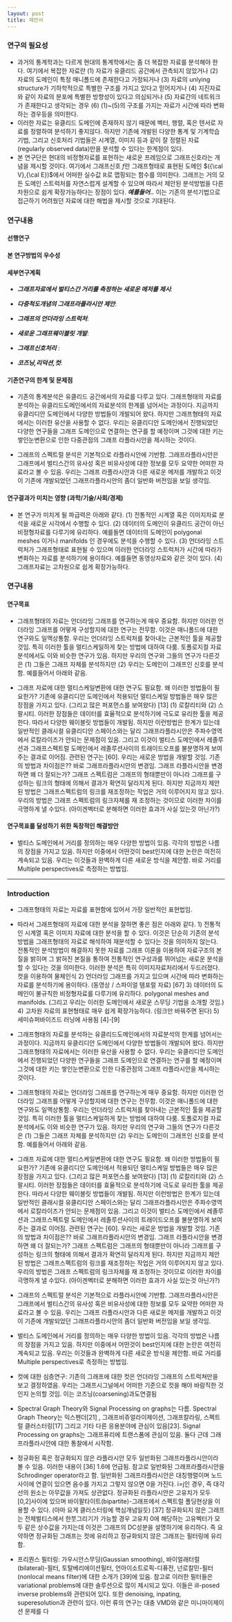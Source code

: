 ```yaml
---
layout: post
title: 제안서 
---
```


### 연구의 필요성
- 과거의 통계학과는 다르게 현대의 통계학에서는 좀 더 복잡한 자료를 분석해야 한다. 여기에서 복잡한 자료란 (1) 자료가 유클리드 공간에서 관측되지 않았거나 (2) 자료의 도메인이 특정 매니폴드에 존재한다고 가정되거나 (3) 자료의 unlying structure가 기하학적으로 특별한 구조를 가지고 있다고 믿어지거나 (4) 지진자료와 같이 자료의 분포에 특별한 방향성이 있다고 의심되거나 (5) 자료간의 네트워크가 존재한다고 생각되는 경우 (6) (1)~(5)의 구조를 가지는 자료가 시간에 따라 변화하는 경우등을 의미한다. 
- 이러한 자료는 유클리드 도메인에 존재하지 않기 때문에 벡터, 행렬, 혹은 텐서로 자료를 정렬하여 분석하기 좋지않다. 하지만 기존에 개발된 다양한 통계 및 기계학습 기법, 그리고 신호처리 기법들은 시계열, 이미지 등과 같이 잘 정렬된 자료(regularly observed data)만을 분석할 수 있다는 한계점이 있다. 
- 본 연구단은 현대의 비정형자료를 표현하는 새로운 프레임으로 그래프신호라는 개념을 제시할 것이다. 여기에서 그래프신호 $f$란 그래프형태로 표현된 도메인 $({\cal V},{\cal E})$에서 어떠한 실수값 $\mathbb{R}$로 맵핑되는 함수를 의미한다. 그래프는 거의 모든 도메인 스트럭처를 자연스럽게 설계할 수 있으며 따라서 제안된 분석방법을 다른차원으로 쉽게 확장가능하다는 장점이 있다. ***예를들어..***
이는 기존의 분석기법으로 접근하기 어려웠던 자료에 대한 해법을 제시할 것으로 기대된다. 

### 연구내용 
#### 선행연구

#### 본 연구방법의 우수성

#### 세부연구계획
- ***그래프자료에서 벌티스간 거리를 측정하는 새로운 메저를 제시***: 

- ***다중척도개념의 그래프라플라시안 제안***: 

- ***그래프의 언더라잉 스트럭처***: 

- ***새로운 그래프웨이블릿 개발***: 

- ***그래프신호처리*** : 

- ***코즈닝,리덕션,컷***: 




#### 기존연구의 한계 및 문제점
- 기존의 통계분석은 유클리드 공간에서의 자료를 다루고 있다. 그래프형태의 자료를 분석하는 유클리드도메인에서의 자료분석의 한계를 넘어서는 과정이다. 지금까지 유클리디안 도메인에서 다양한 방법들이 개발되어 왔다. 하지만 그래프형태의 자료에서는 이러한 유산을 사용할 수 없다. 우리는 유클리디안 도메인에서 진행되었던 다양한 연구들을 그래프 도메인으로 연결하는 연구를 할 예정이며 그것에 대한 키는 쌓인눈변환으로 인한 다중관점의 그래프 라플라시안을 제시하는 것이다. 

- 그래프의 스펙트럴 분석은 기본적으로 라플라시안에 기반함. 그래프라플라시안은 그래프에서 벌티스간의 유사성 혹은 비유사성에 대한 정보를 모두 요약한 어떠한 자료라고 볼 수 있음. 우리는 그래프 라플라시안과 다른 새로운 메저를 개발하고 이것이 기존에 개발되었던 그래프라플라시안의 좀더 일반화 버전임을 보일 생각임. 

#### 연구결과가 미치는 영향 (과학/기술/사회/경제)
- 본 연구가 미치게 될 파급력은 아래와 같다. (1) 전통적인 시계열 혹은 이미지자료 분석을 새로운 시각에서 수행할 수 있다. (2) 데이터의 도메인이 유클리드 공간이 아닌 비정형자료를 다루기에 유리하다. 예를들면 데이터의 도메인이 polygonal meshes 이거나 manifolds 인 경우에도 분석을 수행할 수 있다. (3) 언더라잉 스트럭처가 그래프형태로 표현될 수 있으며 이러한 언더라잉 스트럭처가 시간에 따라가 변화하는 자료를 분석하기에 용이하다. 예를들면 동영상자료와 같은 것이 있다. (4) 그래프자료는 고차원으로 쉽게 확장가능하다. 

### 연구내용

#### 연구목표
- 그래프형태의 자료는 언더라잉 그래프를 연구하는게 매우 중요함. 하지만 이러한 언더라잉 그래프를 어떻게 구성할지에 대한 연구는 전무함. 이것은 매니폴드에 대한 연구와도 일맥상통함. 우리는 언더라잉 스트럭처를 찾아내는 근본적인 툴을 제공할것임. 특히 이러한 툴을 멀티스케일하게 찾는 방법에 대하여 다룸. 토폴로지컬 자료분석에서도 이와 비슷한 연구가 있음. 하지만 우리의 연구와 그들의 연구가 다른것은 (1) 그들은 그래프 자체를 분석하지만 (2) 우리는 도메인이 그래프인 신호를 분석함. 예를들어서 아래와 같음. 

- 그래프 자료에 대한 멀티스케일변환에 대한 연구도 필요함. 왜 이러한 방법들이 필요한가? 기존에 유클리디안 도메인에서 적용되던 멀티스케일 방법들은 매우 많은 장점을 가지고 있다. (그리고 많은 퍼포먼스를 보여왔다) [13] (1) 로칼리티와 (2) 스팔시티. 이러한 장점들은 데이터를 효율적으로 분석하기에 극도로 유리한 툴을 제공한다. 따라서 다양한 웨이블릿 방법들이 개발됨. 하지만 이런방법은 한계가 있는데 일반적인 클래시컬 유클리디안 스페이스와는 달리 그래프라플라시안은 주파수영역에서 로칼라이즈가 안되는 문제점이 있음. 그리고 이것이 벌티스 도메인에서 레졸루션과 그래프스펙트럴 도메인에서 레졸루션사이의 트래이드오프를 불분명하게 보여주는 결과로 이어짐. 관련된 연구는 [60]. 우리는 새로운 방법을 개발할 것임. 기존의 방법과 차이점은?? 바로 그래프라플라시안의 변경임. 그래프 라플라시안을 변경하면 왜 더 잘되는가? 그래프 스펙트럼은 그래프의 형태뿐만이 아니라 그래프를 구성하는 링크의 형태에 의해서 결과가 확연히 달라지게 된다. 하지만 지금까지 제안된 방법은 그래프스펙트럼의 링크를 재조정하는 작업은 거의 이루어지지 않고 있다. 우리의 방법은 그래프 스펙트럼의 링크자체를 재 조정하는 것이므로 이러한 차이를 극명하게 낼 수있다. (아이겐벡터로 분해하면 이러한 효과가 사실 있는것 아닌가?) 
 
#### 연구목표를 달성하기 위한 독창적인 해결방안

- 벌티스 도메인에서 거리를 정의하는 매우 다양한 방법이 있음. 각각의 방법은 나름의 장점을 가지고 있음. 하지만 이중에서 어떤것이 best인지에 대한 논란은 여전히 계속되고 있음. 우리는 이것들과 완벽하게 다른 새로운 방식을 제안함. 바로 거리를 Multiple perspectives로 측정하는 방법임. 


--- 

### Introduction
- 그래프형태의 자료는 자료를 표현함에 있어서 가장 일반적인 표현법임. 
- 따라서 그래프형태의 자료에 대한 분석을 잘하면 좋은 점은 아래와 같다. 1) 전통적인 시계열 혹은 이미지 자료에 대한 분석을 할 수 있다. 이것은 단순히 기존의 분석방법을 그래프형태의 자료로 해석하여 재분석할 수 있다는 것을 의미하지 않는다. 전통적인 분석방법이 해결하지 못한 자료를 그래프 이론을 이용하여 자료구조의 본질을 밝히며 그 밝혀진 본질을 통하여 전통적인 연구성과를 뛰어넘는 새로운 분석을 할 수 있다는 것을 의미한다. 이러한 분석은 특히 이미지자료처리에서 두드러졌다. 컷을 이용하여 물체인식 2) 언더라잉 그래프를 가지고 있으며 시간에 따라 변화하는 자료를 분석하기에 용이하다. (동영상 / 스파이얼 템포럴 자료) [67] 3) 데이터의 도메인이 불규칙한 비정형자료를 다루기에 유리하다. polygonal meshes and manifolds. (그리고 우리는 이러한 도메인에서 새로운 스무딩 기법을 소개할 것임.) 4) 고차원 자료의 표현형태로 매우 쉽게 확장가능하다. (링크만 바꿔주면 된다) 5) 세미슈퍼바이즈드 러닝에 사용됨 [4]-[9]

- 그래프형태의 자료를 분석하는 유클리드도메인에서의 자료분석의 한계를 넘어서는 과정이다. 지금까지 유클리디안 도메인에서 다양한 방법들이 개발되어 왔다. 하지만 그래프형태의 자료에서는 이러한 유산을 사용할 수 없다. 우리는 유클리디안 도메인에서 진행되었던 다양한 연구들을 그래프 도메인으로 연결하는 연구를 할 예정이며 그것에 대한 키는 쌓인눈변환으로 인한 다중관점의 그래프 라플라시안을 제시하는 것이다. 

- 그래프형태의 자료는 언더라잉 그래프를 연구하는게 매우 중요함. 하지만 이러한 언더라잉 그래프를 어떻게 구성할지에 대한 연구는 전무함. 이것은 매니폴드에 대한 연구와도 일맥상통함. 우리는 언더라잉 스트럭처를 찾아내는 근본적인 툴을 제공할것임. 특히 이러한 툴을 멀티스케일하게 찾는 방법에 대하여 다룸. 토폴로지컬 자료분석에서도 이와 비슷한 연구가 있음. 하지만 우리의 연구와 그들의 연구가 다른것은 (1) 그들은 그래프 자체를 분석하지만 (2) 우리는 도메인이 그래프인 신호를 분석함. 예를들어서 아래와 같음. 

- 그래프 자료에 대한 멀티스케일변환에 대한 연구도 필요함. 왜 이러한 방법들이 필요한가? 기존에 유클리디안 도메인에서 적용되던 멀티스케일 방법들은 매우 많은 장점을 가지고 있다. (그리고 많은 퍼포먼스를 보여왔다) [13] (1) 로칼리티와 (2) 스팔시티. 이러한 장점들은 데이터를 효율적으로 분석하기에 극도로 유리한 툴을 제공한다. 따라서 다양한 웨이블릿 방법들이 개발됨. 하지만 이런방법은 한계가 있는데 일반적인 클래시컬 유클리디안 스페이스와는 달리 그래프라플라시안은 주파수영역에서 로칼라이즈가 안되는 문제점이 있음. 그리고 이것이 벌티스 도메인에서 레졸루션과 그래프스펙트럴 도메인에서 레졸루션사이의 트래이드오프를 불분명하게 보여주는 결과로 이어짐. 관련된 연구는 [60]. 우리는 새로운 방법을 개발할 것임. 기존의 방법과 차이점은?? 바로 그래프라플라시안의 변경임. 그래프 라플라시안을 변경하면 왜 더 잘되는가? 그래프 스펙트럼은 그래프의 형태뿐만이 아니라 그래프를 구성하는 링크의 형태에 의해서 결과가 확연히 달라지게 된다. 하지만 지금까지 제안된 방법은 그래프스펙트럼의 링크를 재조정하는 작업은 거의 이루어지지 않고 있다. 우리의 방법은 그래프 스펙트럼의 링크자체를 재 조정하는 것이므로 이러한 차이를 극명하게 낼 수있다. (아이겐벡터로 분해하면 이러한 효과가 사실 있는것 아닌가?) 

- 그래프의 스펙트럴 분석은 기본적으로 라플라시안에 기반함. 그래프라플라시안은 그래프에서 벌티스간의 유사성 혹은 비유사성에 대한 정보를 모두 요약한 어떠한 자료라고 볼 수 있음. 우리는 그래프 라플라시안과 다른 새로운 메저를 개발하고 이것이 기존에 개발되었던 그래프라플라시안의 좀더 일반화 버전임을 보일 생각임. 

- 벌티스 도메인에서 거리를 정의하는 매우 다양한 방법이 있음. 각각의 방법은 나름의 장점을 가지고 있음. 하지만 이중에서 어떤것이 best인지에 대한 논란은 여전히 계속되고 있음. 우리는 이것들과 완벽하게 다른 새로운 방식을 제안함. 바로 거리를 Multiple perspectives로 측정하는 방법임. 

- 컷에 대한 심층연구: 기존의 그래프에 대한 컷은 언더라잉 그래프의 스트럭쳐만을 보고 결정하였음. 우리는 그래프시그널에서 어떠한 기준으로 컷을 해야 바람직한 것인지 논의할 것임. 이는 코즈닝(coarsening)과도연결됨 

- Spectral Graph Theory와 Signal Processing on graphs는 다름. Spectral Graph Theory는 익스펜더[21] , 그래프비쥬얼라이제이션, 그래프칼라링, 스펙트럴 클러스터링[17] 그리고 기타 다른 응용분야에 관심이 있음[23]. Signal Processing on graphs는 그래프퓨리에 트랜스폼에 관심이 있음. 둘다 근데 그래프라플라시안에 대한 통찰에서 시작함. 

- 정규화된 혹은 정규화되지 않은 라플라시안 모두 일반화된 그래프라플라시안이라 볼 수 있음. 이러한 내용이 [36] 1.6에 언급됨. 참고로 일반화된 그래프라플라시안을 Schrodinger operator라고 함. 일반화된 그래프라플라시안은 대칭행렬이며 노드사이에 연결이 있으면 음수를 가지고 그렇지 않으면 0을 가진다. i=j인 경우, 즉 대각선의 원소는 아무값을 가져도 상관없다. 정규화된 라플라시안은 고유치가 모두 [0,2]사이에 있으며 바이팔타이트(bipartite)-그래프에서 스펙트럴 폴딩현상을 이용할 수 있다. (아마 요게 클러스터링에 핵심개념일듯) [37] 정규화되지 않은 그래프는 전체벌티스에서 한붓그리기가 가능할 경우 고유치 0에 해당하는 고유벡터가 모두 같은 상수값을 가지는데 이것은 그래프의 DC성분을 설명하기에 유리하다. 즉 요약하면 정규화된 그래프는 컷에 유리하고 정규화되지 않은 그래프는 필터링에 유리함. 

- 프리퀀스 필터링: 가우시안스무딩(Gaussian smoothing), 바이얼래터럴(bilateral)-필터, 토탈베리에이션필터, 언아이소트로픽-디퓨전, 넌로칼민-필터(nonlocal means filter)에 대한 소개가 [39]에 있음. 참고로 이러한 필터들은 variational problems에 대한 솔루션으로 많이 제시되고 있다. 이들은 ill-posed inverse problems와 관련되어 있다. 또한 denoising, inpating, superesolution과 관련이 있다. 이런 류의 연구는 대충 VMD와 같은 미니마이제이션 문제를 다
